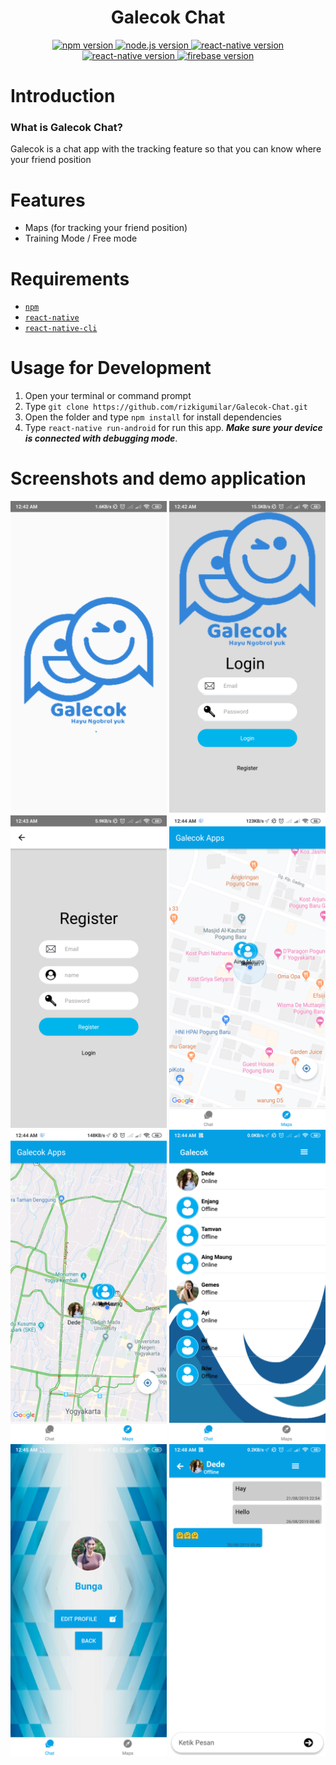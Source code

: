 <h1 align="center">Galecok Chat</h1>

<div align="center">
  <a href="#">
    <img src="https://img.shields.io/badge/npm-6.9.2-brightgreen.svg?style=flat-square" alt="npm version">
  </a>
  <a href="#">
    <img src="https://img.shields.io/badge/node.js-10.15.2-blue.svg?style=flat-square" alt="node.js version">
  </a>
  <a href="#">
    <img src="https://img.shields.io/badge/react--native-0.60.0-green.svg?style=flat-square" alt="react-native version">
  </a>
  <a href="#">
    <img src="https://img.shields.io/badge/react--native--Maps-0.25.0-green.svg?style=flat-square" alt="react-native version">
  </a>
   <a href="#">
    <img src="https://img.shields.io/badge/firebase-6.4.0-red.svg?style=flat-square" alt="firebase version">
  </a>
</div>

Introduction
=======
### What is Galecok Chat?
Galecok is a chat app with the tracking feature so that you can know where your friend position

Features
=======
* Maps (for tracking your friend position)
* Training Mode / Free mode

Requirements
=======
* [`npm`](https://www.npmjs.com/get-npm)
* [`react-native`](https://facebook.github.io/react-native/docs/getting-started)
* [`react-native-cli`](https://facebook.github.io/react-native/docs/getting-started)

Usage for Development
=======
1. Open your terminal or command prompt
2. Type `git clone https://github.com/rizkigumilar/Galecok-Chat.git`
3. Open the folder and type `npm install` for install dependencies
4. Type `react-native run-android` for run this app. ***Make sure your device is connected with debugging mode***.

Screenshots and demo application
=======
<div align="center">
  <img width="250" src="src/assets/Screenshot_2019-08-26-00-42-39-087_com.galecok.png"/>
   <img width="250" src="src/assets/Screenshot_2019-08-26-00-42-54-817_com.galecok.png"/>
  <img width="250" src="src/assets/Screenshot_2019-08-26-00-43-05-751_com.galecok.png"/>
  <img width="250" src="src/assets/Screenshot_2019-08-26-00-44-13-351_com.galecok.png"/>
  <img width="250" src="src/assets/Screenshot_2019-08-26-00-44-31-615_com.galecok.png"/>
  <img width="250" src="src/assets/Screenshot_2019-08-26-00-44-39-608_com.galecok.png"/>
  <img width="250" src="src/assets/Screenshot_2019-08-26-00-45-47-947_com.galecok.png"/>
  <img width="250" src="src/assets/Screenshot_2019-08-26-00-48-19-332_com.galecok.png"/>

</div>